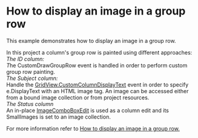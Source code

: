 # How to display an image in a group row


<p>This example demonstrates how to display an image in a group row.</p><p>In this project a column's group row is painted using different approaches:<br />
<i>The ID column</i><i>:<br />
</i><i>T</i>he CustomDrawGroupRow event is handled in order to perform custom group row painting.<br />
<i>The Subject column</i><i>:</i><i><br />
</i>Handle the <a href="http://documentation.devexpress.com/#WindowsForms/DevExpressXtraGridViewsBaseColumnView_CustomColumnDisplayTexttopic"><u>GridView.CustomColumnDisplayText</u></a> event in order to specify e.DisplayText with an HTML image tag. An image can be accessed either from a bound image collection or from project resources. <br />
<i>The Status column </i><i><br />
</i>An in-place <a href="http://documentation.devexpress.com/#WindowsForms/DevExpressXtraEditorsImageComboBoxEditMembersTopicAll"><u>ImageComboBoxEdit</u></a> is used as a column edit and its SmallImages is set to an image collection.</p><p>For more information refer to <a href="https://www.devexpress.com/Support/Center/p/KA18890">How to display an image in a group row</a><u>.</u></p>

<br/>


